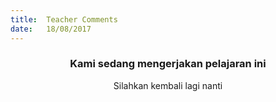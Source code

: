 ```yaml
---
title:  Teacher Comments
date:   18/08/2017
---
```


### <center>Kami sedang mengerjakan pelajaran ini</center>
<center>Silahkan kembali lagi nanti</center>